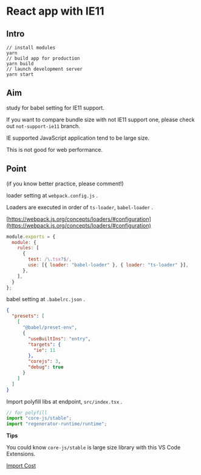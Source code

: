 # React app with IE11

## Intro

```shell
// install modules
yarn
// build app for production
yarn build
// launch development server
yarn start
```

## Aim

study for babel setting for IE11 support.

If you want to compare bundle size with not IE11 support one, please check out `not-support-ie11` branch.

IE supported JavaScript application tend to be large size.

This is not good for web performance.

## Point

(if you know better practice, please comment!)

loader setting at `webpack.config.js` .

Loaders are executed in order of `ts-loader`, `babel-loader` .

[https://webpack.js.org/concepts/loaders/#configuration](https://webpack.js.org/concepts/loaders/#configuration)

```javascript
module.exports = {
  module: {
    rules: [
      {
        test: /\.tsx?$/,
        use: [{ loader: "babel-loader" }, { loader: "ts-loader" }],
      },
    ],
  }
};
```

babel setting at  `.babelrc.json` .

```json
{
  "presets": [
    [
      "@babel/preset-env",
      {
        "useBuiltIns": "entry",
        "targets": {
          "ie": 11
        },
        "corejs": 3,
        "debug": true
      }
    ]
  ]
}
```

Import polyfill libs at endpoint, `src/index.tsx` .

```ts
// for polyfill
import "core-js/stable";
import "regenerator-runtime/runtime";
```

**Tips** 

You could know `core-js/stable` is large size library with this  VS Code Extensions.

[Import Cost](https://marketplace.visualstudio.com/items?itemName=wix.vscode-import-cost)